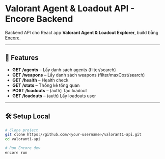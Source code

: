 # Valorant Agent & Loadout API - Encore Backend

Backend API cho React app **Valorant Agent & Loadout Explorer**, build bằng [Encore](https://encore.dev).

---

## 🚀 Features
- **GET /agents** – Lấy danh sách agents (filter/search)
- **GET /weapons** – Lấy danh sách weapons (filter/maxCost/search)
- **GET /health** – Health check
- **GET /stats** – Thống kê tổng quan
- **POST /loadouts** – (auth) Tạo loadout
- **GET /loadouts** – (auth) Lấy loadouts user

---

## 🛠️ Setup Local
```bash
# Clone project
git clone https://github.com/<your-username>/valorant1-api.git
cd valorant1-api

# Run Encore dev
encore run

